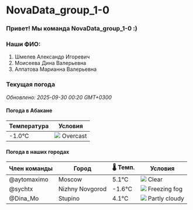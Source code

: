 # NovaData_group_1-0
### Привет! Мы команда NovaData_group_1-0 :)

### Наши ФИО:
1. Шмелев Александр Игоревич
2. Моисеева Дина Валерьевна
3. Алпатова Марианна Валерьевна

### Текущая погода
<!-- WEATHER:START -->
_Обновлено: 2025-09-30 00:20 GMT+0300_

#### Погода в Абакане

| Температура | Условия |
|-------------|----------|
| -1.0°C     | ![](https://cdn.weatherapi.com/weather/64x64/night/122.png) Overcast |

#### Погода в наших городах

| Член команды  | Город               | 🌡️ Темп.  | Условия          |
|---------------|---------------------|-----------|--------------------|
| @aytomaximo    | Moscow              |    5.1°C | ![](https://cdn.weatherapi.com/weather/64x64/night/113.png) Clear        |
| @sychtx        | Nizhny Novgorod     |   -1.6°C | ![](https://cdn.weatherapi.com/weather/64x64/night/260.png) Freezing fog |
| @Dina_Mo       | Stupino             |    4.1°C | ![](https://cdn.weatherapi.com/weather/64x64/night/116.png) Partly cloudy |

<!-- WEATHER:END -->
